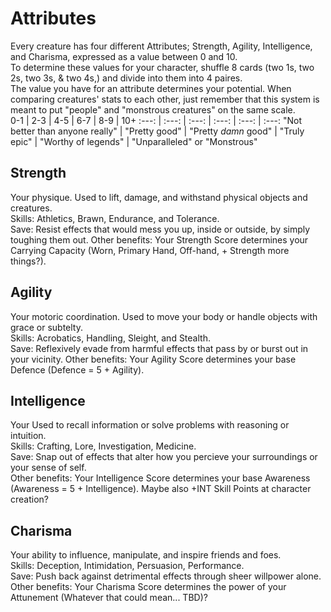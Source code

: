 # Attributes
Every creature has four different Attributes; Strength, Agility, Intelligence, and Charisma, expressed as a value between 0 and 10. <br>
To determine these values for your character, shuffle 8 cards (two 1s, two 2s, two 3s, & two 4s,) and divide into them into 4 paires. <br>
The value you have for an attribute determines your potential. When comparing creatures' stats to each other, just remember that this system is meant to put "people" and "monstrous creatures" on the same scale.<br>
0-1 | 2-3 | 4-5 | 6-7 | 8-9 | 10+
:---: | :---: | :---: | :---: | :---: | :---:
"Not better than anyone really" | "Pretty good" | "Pretty *damn* good" | "Truly epic" | "Worthy of legends" | "Unparalleled" or "Monstrous"

## Strength
Your physique. Used to lift, damage, and withstand physical objects and creatures. <br>
Skills: Athletics, Brawn, Endurance, and Tolerance. <br>
Save: Resist effects that would mess you up, inside or outside, by simply toughing them out.
Other benefits: Your Strength Score determines your Carrying Capacity (Worn, Primary Hand, Off-hand, + Strength more things?).

## Agility
Your motoric coordination. Used to move your body or handle objects with grace or subtelty. <br>
Skills: Acrobatics, Handling, Sleight, and Stealth. <br>
Save: Reflexively evade from harmful effects that pass by or burst out in your vicinity.
Other benefits: Your Agility Score determines your base Defence (Defence = 5 + Agility).

## Intelligence
Your Used to recall information or solve problems with reasoning or intuition. <br>
Skills: Crafting, Lore, Investigation, Medicine. <br>
Save: Snap out of effects that alter how you percieve your surroundings or your sense of self. <br>
Other benefits: Your Intelligence Score determines your base Awareness (Awareness = 5 + Intelligence). Maybe also +INT Skill Points at character creation?

## Charisma
Your ability to influence, manipulate, and inspire friends and foes. <br>
Skills: Deception, Intimidation, Persuasion, Performance. <br>
Save: Push back against detrimental effects through sheer willpower alone. <br>
Other benefits: Your Charisma Score determines the power of your Attunement (Whatever that could mean... TBD)?
